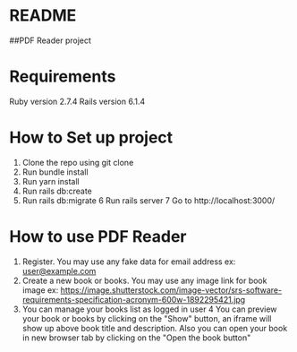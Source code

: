 # README
##PDF Reader project
# Requirements
Ruby version 2.7.4
Rails version 6.1.4
# How to Set up project
1. Clone the repo using git clone
2. Run bundle install
3. Run yarn install
4. Run rails db:create
5. Run rails db:migrate
6  Run rails server
7  Go to http://localhost:3000/ 
# How to use PDF Reader
1. Register. You may use any fake data for email address ex: user@example.com
2. Create a new book or books. You may use any image link for book image ex: https://image.shutterstock.com/image-vector/srs-software-requirements-specification-acronym-600w-1892295421.jpg
3. You can manage your books list as logged in user
4 You can preview your book or books by clicking on  the "Show" button, an iframe will show up above book title and description. Also you can open your book in new browser tab by clicking on the "Open the book button"


